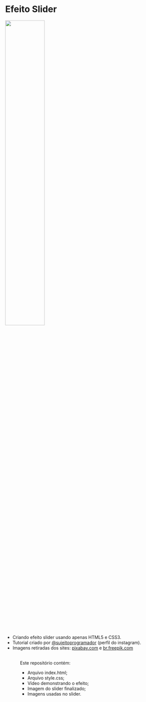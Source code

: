 # Efeito Slider
<img src="https://github.com/souzarayane/efeitoSlider/blob/main/Efeito%20Slider.png" style="width: 50%; height: 50%">
<ul>
  <li>Criando efeito slider usando apenas HTML5 e CSS3. </li> 
  <li>Tutorial criado por <a href="https://www.instagram.com/sujeitoprogramador/">@sujeitoprogramador</a> (perfil do instagram). </li> 
  <li>Imagens retiradas dos sites: <a href="https://pixabay.com/">pixabay.com</a> e <a href="https://br.freepik.com/">br.freepik.com</a> </li> 
 <ul>
 <br /> 
 Este repositório contém:
 <ul type="square">
   <li>Arquivo index.html;</li>
   <li>Arquivo style.css;</li>
   <li>Vídeo demonstrando o efeito;</li>
   <li>Imagem do slider finalizado;</li>
   <li>Imagens usadas no slider.</li>
 </ul>
